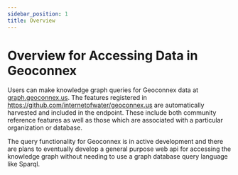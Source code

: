 ```yaml
---
sidebar_position: 1
title: Overview
---
```


# Overview for Accessing Data in Geoconnex

Users can make knowledge graph queries for Geoconnex data at [graph.geoconnex.us](https://graph.geoconnex.us/).
The features registered in https://github.com/internetofwater/geoconnex.us are automatically harvested and included in the endpoint. These include both community reference features as well as those which are associated with a particular organization or database.

The query functionality for Geoconnex is in active development and there are plans to eventually develop a general purpose web api for accessing the knowledge graph without needing to use a graph database query language like Sparql.
